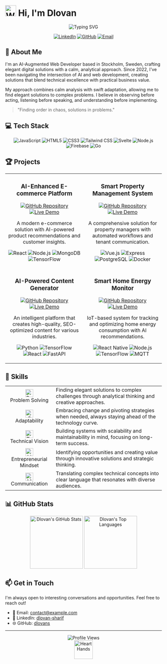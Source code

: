 # <img src="https://raw.githubusercontent.com/Tarikul-Islam-Anik/Animated-Fluent-Emojis/master/Emojis/Hand%20gestures/Waving%20Hand.png" alt="Waving Hand" width="35" height="35" /> Hi, I'm Dlovan

<div align="center">
  <img src="https://readme-typing-svg.herokuapp.com?font=Fira+Code&size=22&duration=3000&pause=1000&color=6366F1&center=true&vCenter=true&width=435&lines=AI-Augmented+Web+Developer;Full-Stack+Developer;UI%2FUX+Enthusiast;Problem+Solver" alt="Typing SVG" />
</div>

<p align="center">
  <a href="https://www.linkedin.com/in/dlovan-sharif-11ab57270/"><img src="https://img.shields.io/badge/LinkedIn-0077B5?style=for-the-badge&logo=linkedin&logoColor=white" alt="LinkedIn"></a>
  <a href="https://github.com/dlovans"><img src="https://img.shields.io/badge/GitHub-100000?style=for-the-badge&logo=github&logoColor=white" alt="GitHub"></a>
  <a href="mailto:contact@example.com"><img src="https://img.shields.io/badge/Email-D14836?style=for-the-badge&logo=gmail&logoColor=white" alt="Email"></a>
</p>

## 🚀 About Me

I'm an AI-Augmented Web Developer based in Stockholm, Sweden, crafting elegant digital solutions with a calm, analytical approach. Since 2022, I've been navigating the intersection of AI and web development, creating solutions that blend technical excellence with practical business value.

My approach combines calm analysis with swift adaptation, allowing me to find elegant solutions to complex problems. I believe in observing before acting, listening before speaking, and understanding before implementing.

> "Finding order in chaos, solutions in problems."

## 💻 Tech Stack

<p align="center">
  <img src="https://img.shields.io/badge/JavaScript-F7DF1E?style=for-the-badge&logo=javascript&logoColor=black" alt="JavaScript" />
  <img src="https://img.shields.io/badge/HTML5-E34F26?style=for-the-badge&logo=html5&logoColor=white" alt="HTML5" />
  <img src="https://img.shields.io/badge/CSS3-1572B6?style=for-the-badge&logo=css3&logoColor=white" alt="CSS3" />
  <img src="https://img.shields.io/badge/Tailwind_CSS-38B2AC?style=for-the-badge&logo=tailwind-css&logoColor=white" alt="Tailwind CSS" />
  <img src="https://img.shields.io/badge/Svelte-FF3E00?style=for-the-badge&logo=svelte&logoColor=white" alt="Svelte" />
  <img src="https://img.shields.io/badge/Node.js-339933?style=for-the-badge&logo=nodedotjs&logoColor=white" alt="Node.js" />
  <img src="https://img.shields.io/badge/Firebase-FFCA28?style=for-the-badge&logo=firebase&logoColor=black" alt="Firebase" />
  <img src="https://img.shields.io/badge/Go-00ADD8?style=for-the-badge&logo=go&logoColor=white" alt="Go" />
</p>

## 🏆 Projects

<table>
  <tr>
    <td width="50%">
      <h3 align="center">AI-Enhanced E-commerce Platform</h3>
      <div align="center">
        <a href="https://github.com/dlovan/ai-ecommerce" target="_blank">
          <img src="https://img.shields.io/badge/Code-181717?style=for-the-badge&logo=github&logoColor=white" alt="GitHub Repository">
        </a>
        <a href="https://ai-ecommerce-demo.netlify.app" target="_blank">
          <img src="https://img.shields.io/badge/Demo-000000?style=for-the-badge&logo=vercel&logoColor=white" alt="Live Demo">
        </a>
      </div>
      <p align="center">
        A modern e-commerce solution with AI-powered product recommendations and customer insights.
      </p>
      <p align="center">
        <img src="https://img.shields.io/badge/React-61DAFB?style=flat-square&logo=react&logoColor=black" alt="React">
        <img src="https://img.shields.io/badge/Node.js-339933?style=flat-square&logo=nodedotjs&logoColor=white" alt="Node.js">
        <img src="https://img.shields.io/badge/MongoDB-47A248?style=flat-square&logo=mongodb&logoColor=white" alt="MongoDB">
        <img src="https://img.shields.io/badge/TensorFlow-FF6F00?style=flat-square&logo=tensorflow&logoColor=white" alt="TensorFlow">
      </p>
    </td>
    <td width="50%">
      <h3 align="center">Smart Property Management System</h3>
      <div align="center">
        <a href="https://github.com/dlovan/property-management" target="_blank">
          <img src="https://img.shields.io/badge/Code-181717?style=for-the-badge&logo=github&logoColor=white" alt="GitHub Repository">
        </a>
        <a href="https://smart-property-sys.herokuapp.com" target="_blank">
          <img src="https://img.shields.io/badge/Demo-000000?style=for-the-badge&logo=vercel&logoColor=white" alt="Live Demo">
        </a>
      </div>
      <p align="center">
        A comprehensive solution for property managers with automated workflows and tenant communication.
      </p>
      <p align="center">
        <img src="https://img.shields.io/badge/Vue.js-4FC08D?style=flat-square&logo=vuedotjs&logoColor=white" alt="Vue.js">
        <img src="https://img.shields.io/badge/Express-000000?style=flat-square&logo=express&logoColor=white" alt="Express">
        <img src="https://img.shields.io/badge/PostgreSQL-4169E1?style=flat-square&logo=postgresql&logoColor=white" alt="PostgreSQL">
        <img src="https://img.shields.io/badge/Docker-2496ED?style=flat-square&logo=docker&logoColor=white" alt="Docker">
      </p>
    </td>
  </tr>
  <tr>
    <td width="50%">
      <h3 align="center">AI-Powered Content Generator</h3>
      <div align="center">
        <a href="https://github.com/dlovan/ai-content-generator" target="_blank">
          <img src="https://img.shields.io/badge/Code-181717?style=for-the-badge&logo=github&logoColor=white" alt="GitHub Repository">
        </a>
        <a href="https://ai-content-gen.vercel.app" target="_blank">
          <img src="https://img.shields.io/badge/Demo-000000?style=for-the-badge&logo=vercel&logoColor=white" alt="Live Demo">
        </a>
      </div>
      <p align="center">
        An intelligent platform that creates high-quality, SEO-optimized content for various industries.
      </p>
      <p align="center">
        <img src="https://img.shields.io/badge/Python-3776AB?style=flat-square&logo=python&logoColor=white" alt="Python">
        <img src="https://img.shields.io/badge/TensorFlow-FF6F00?style=flat-square&logo=tensorflow&logoColor=white" alt="TensorFlow">
        <img src="https://img.shields.io/badge/React-61DAFB?style=flat-square&logo=react&logoColor=black" alt="React">
        <img src="https://img.shields.io/badge/FastAPI-009688?style=flat-square&logo=fastapi&logoColor=white" alt="FastAPI">
      </p>
    </td>
    <td width="50%">
      <h3 align="center">Smart Home Energy Monitor</h3>
      <div align="center">
        <a href="https://github.com/dlovan/energy-monitor" target="_blank">
          <img src="https://img.shields.io/badge/Code-181717?style=for-the-badge&logo=github&logoColor=white" alt="GitHub Repository">
        </a>
        <a href="https://smart-energy-monitor.app" target="_blank">
          <img src="https://img.shields.io/badge/Demo-000000?style=for-the-badge&logo=vercel&logoColor=white" alt="Live Demo">
        </a>
      </div>
      <p align="center">
        IoT-based system for tracking and optimizing home energy consumption with AI recommendations.
      </p>
      <p align="center">
        <img src="https://img.shields.io/badge/React_Native-61DAFB?style=flat-square&logo=react&logoColor=black" alt="React Native">
        <img src="https://img.shields.io/badge/Node.js-339933?style=flat-square&logo=nodedotjs&logoColor=white" alt="Node.js">
        <img src="https://img.shields.io/badge/TensorFlow-FF6F00?style=flat-square&logo=tensorflow&logoColor=white" alt="TensorFlow">
        <img src="https://img.shields.io/badge/MQTT-660066?style=flat-square&logo=mqtt&logoColor=white" alt="MQTT">
      </p>
    </td>
  </tr>
</table>

## 🌟 Skills

<div align="center">
  <table>
    <tr>
      <td align="center">
        <img src="https://raw.githubusercontent.com/Tarikul-Islam-Anik/Animated-Fluent-Emojis/master/Emojis/Objects/Puzzle%20Piece.png" alt="Puzzle Piece" width="25" height="25" />
        <br>Problem Solving
      </td>
      <td>Finding elegant solutions to complex challenges through analytical thinking and creative approaches.</td>
    </tr>
    <tr>
      <td align="center">
        <img src="https://raw.githubusercontent.com/Tarikul-Islam-Anik/Animated-Fluent-Emojis/master/Emojis/Animals/Chameleon.png" alt="Chameleon" width="25" height="25" />
        <br>Adaptability
      </td>
      <td>Embracing change and pivoting strategies when needed, always staying ahead of the technology curve.</td>
    </tr>
    <tr>
      <td align="center">
        <img src="https://raw.githubusercontent.com/Tarikul-Islam-Anik/Animated-Fluent-Emojis/master/Emojis/Objects/Telescope.png" alt="Telescope" width="25" height="25" />
        <br>Technical Vision
      </td>
      <td>Building systems with scalability and maintainability in mind, focusing on long-term success.</td>
    </tr>
    <tr>
      <td align="center">
        <img src="https://raw.githubusercontent.com/Tarikul-Islam-Anik/Animated-Fluent-Emojis/master/Emojis/Objects/Light%20Bulb.png" alt="Light Bulb" width="25" height="25" />
        <br>Entrepreneurial Mindset
      </td>
      <td>Identifying opportunities and creating value through innovative solutions and strategic thinking.</td>
    </tr>
    <tr>
      <td align="center">
        <img src="https://raw.githubusercontent.com/Tarikul-Islam-Anik/Animated-Fluent-Emojis/master/Emojis/Objects/Megaphone.png" alt="Megaphone" width="25" height="25" />
        <br>Communication
      </td>
      <td>Translating complex technical concepts into clear language that resonates with diverse audiences.</td>
    </tr>
  </table>
</div>

## 📊 GitHub Stats

<div align="center">
  <img src="https://github-readme-stats.vercel.app/api?username=dlovans&show_icons=true&theme=tokyonight&hide_border=true" alt="Dlovan's GitHub Stats" height="170">
  <img src="https://github-readme-stats.vercel.app/api/top-langs/?username=dlovans&layout=compact&theme=tokyonight&hide_border=true" alt="Dlovan's Top Languages" height="170">
</div>

## 📫 Get in Touch

I'm always open to interesting conversations and opportunities. Feel free to reach out!

- 📧 Email: [contact@example.com](mailto:contact@example.com)
- 💼 LinkedIn: [dlovan-sharif](https://www.linkedin.com/in/dlovan-sharif-11ab57270/)
- 🌐 GitHub: [dlovans](https://github.com/dlovans)

---

<div align="center">
  <img src="https://komarev.com/ghpvc/?username=dlovans&color=6366f1&style=flat-square&label=Profile+Views" alt="Profile Views">
</div>

<div align="center">
  <img src="https://raw.githubusercontent.com/Tarikul-Islam-Anik/Animated-Fluent-Emojis/master/Emojis/Hand%20gestures/Heart%20Hands.png" alt="Heart Hands" width="60" height="60" />
</div>
